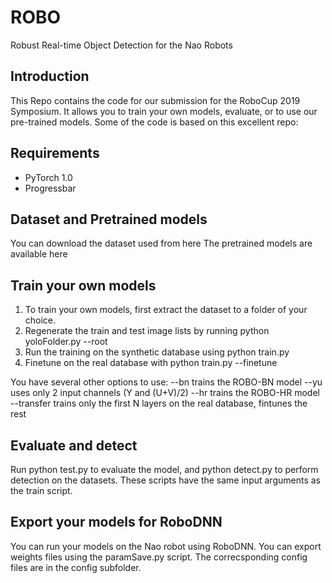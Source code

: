 # ROBO
Robust Real-time Object Detection for the Nao Robots

## Introduction
This Repo contains the code for our submission for the RoboCup 2019 Symposium. It allows you to train your own models, evaluate, or to use our pre-trained models. Some of the code is based on this excellent repo:

## Requirements

- PyTorch 1.0
- Progressbar

## Dataset and Pretrained models
You can download the dataset used from here
The pretrained models are available here

## Train your own models
1. To train your own models, first extract the dataset to a folder of your choice.
2. Regenerate the train and test image lists by running python yoloFolder.py --root <path-to-the-YOLO-folder>
3. Run the training on the synthetic database using python train.py
4. Finetune on the real database with python train.py --finetune

You have several other options to use:
--bn trains the ROBO-BN model
--yu uses only 2 input channels (Y and (U+V)/2)
--hr trains the ROBO-HR model
--transfer <N> trains only the first N layers on the real database, fintunes the rest

## Evaluate and detect
Run python test.py to evaluate the model, and python detect.py to perform detection on the datasets. These scripts have the same input arguments as the train script.

## Export your models for RoboDNN
You can run your models on the Nao robot using RoboDNN. You can export weights files using the paramSave.py script. The correcsponding config files are in the config subfolder.
